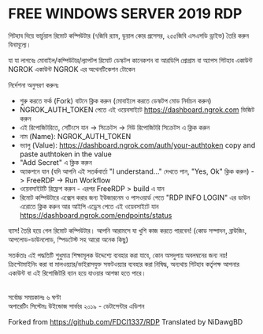# FREE WINDOWS SERVER 2019 RDP

গিটহাব দিয়ে ভার্চুয়াল রিমোট কম্পিউটার (৭জিবি র‍্যাম, ডুয়াল কোর প্রসেসর, ২৫৫জিবি এসএসডি ড্রাইভ) তৈরি করুন বিনামূল্যে।

যা যা লাগবেঃ
মোবাইল/কম্পিউটার/ল্যাপটপ
রিমোট ডেস্কটপ কানেকশন বা আরডিপি প্রোগ্রাম বা অ্যাপস
গিটহাব একাউন্ট
NGROK একাউন্ট
NGROK এর অথেনটিকেশন টোকেন

নির্দেশনা অনুসরণ করুনঃ
+ শুরু করতে ফর্ক (Fork) বাটনে ক্লিক করুন (মোবাইলে করতে ডেস্কটপ মোড নির্বাচন করুন)
+ NGROK_AUTH_TOKEN পেতে এই ওয়েবসাইটে https://dashboard.ngrok.com ভিজিট করুন
+ এই রিপোজিটরিতে, সেটিংসে যান -> সিক্রেটস -> নিউ রিপোজিটরি সিক্রেটস এ ক্লিক করুন
+ নাম (Name): NGROK_AUTH_TOKEN
+ ভ্যালু (Value): https://dashboard.ngrok.com/auth/your-authtoken copy and paste authtoken in the value
+ "Add Secret" এ ক্লিক করুন
+ অ্যাকশনে যান (যদি আপনি এই সতর্কবার্তা "I understand..." দেখতে পান, "Yes, Ok" ক্লিক করুন) -> FreeRDP -> Run Workflow
+ ওয়েবসাইটটি রিফ্রেশ করুন - এরপর FreeRDP > build এ যান
+ রিমোট কম্পিউটারে এক্সেস করার জন্য ইউজারনেম ও পাসওয়ার্ড পেতে "RDP INFO LOGIN" এর ডাউন এরোতে ক্লিক করুন আর আইপি এড্রেস পেতে এই ওয়েবসাইটে যান https://dashboard.ngrok.com/endpoints/status

ব্যাস! তৈরি হয়ে গেল রিমোট কম্পিউটার। আপনি আরামসে যা খুশি কাজ করতে পারবেন! (কোড সম্পাদন, ব্রাউজিং, আপলোড-ডাউনলোড, স্পিডটেস্ট সহ আরো অনেক কিছু)

সতর্কতাঃ এই পদ্ধতিটি শুধুমাত্র শিক্ষামূলক উদ্দেশ্যে ব্যবহার করা যাবে, কোন অসদুপায় অবলম্বনের জন্য নয়! ক্রিপ্টোমাইনিং করা বা মালওয়্যার/ভাইরাসযুক্ত সফটওয়্যার ব্যবহার করা নিষিদ্ধ, অন্যথায় গিটহাব কর্তৃপক্ষ আপনার একাউন্ট বা এই রিপোজিটরি ব্যান হয়ে যাওয়ার আশঙ্কা হতে পারে।

<br>সর্বোচ্চ সময়কালঃ ৬ ঘণ্টা</br>
অপারেটিং সিস্টেমঃ উইন্ডোজ সার্ভার ২০১৯ - ডেটাসেন্টার এডিশন

Forked from https://github.com/FDCI1337/RDP
Translated by NiDawgBD
